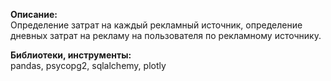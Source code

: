 **Описание:** \
Определение затрат на каждый рекламный источник, определение дневных затрат на рекламу на пользователя по рекламному источнику.

**Библиотеки, инструменты:** \
pandas, psycopg2, sqlalchemy, plotly
